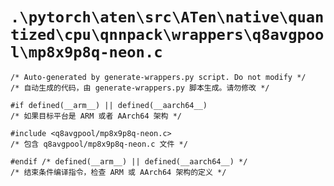 # `.\pytorch\aten\src\ATen\native\quantized\cpu\qnnpack\wrappers\q8avgpool\mp8x9p8q-neon.c`

```
/* Auto-generated by generate-wrappers.py script. Do not modify */
/* 自动生成的代码，由 generate-wrappers.py 脚本生成。请勿修改 */

#if defined(__arm__) || defined(__aarch64__)
/* 如果目标平台是 ARM 或者 AArch64 架构 */

#include <q8avgpool/mp8x9p8q-neon.c>
/* 包含 q8avgpool/mp8x9p8q-neon.c 文件 */

#endif /* defined(__arm__) || defined(__aarch64__) */
/* 结束条件编译指令，检查 ARM 或 AArch64 架构的定义 */
```